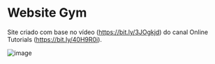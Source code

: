 # Website Gym

Site criado com base no vídeo (https://bit.ly/3JOgkjd) do canal Online Tutorials (https://bit.ly/40H9R0i).

![image](https://user-images.githubusercontent.com/94311606/228103193-ca4c1d9b-597b-48e1-a505-ceeb94c9848c.png)
